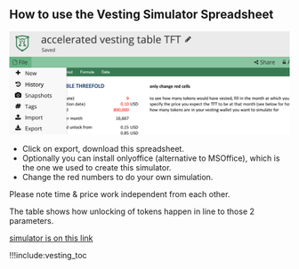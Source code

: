 

## How to use the Vesting Simulator Spreadsheet

![](img/click_download_veting.jpg)

- Click on export, download this spreadsheet.
- Optionally you can install onlyoffice (alternative to MSOffice), which is the one we used to create this simulator.
- Change the red numbers to do your own simulation.

Please note time & price work independent from each other.

The table shows how unlocking of tokens happen in line to those 2 parameters.

[simulator is on this link](https://secure.threefold.me/sheet/#/2/sheet/view/1n-dKvn0uImvw9y72Wai1eXhVtKLP5-gRnNT4ZmO3dQ/)

!!!include:vesting_toc